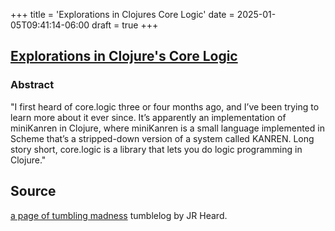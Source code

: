 +++
title = 'Explorations in Clojures Core Logic'
date = 2025-01-05T09:41:14-06:00
draft = true
+++

## [Explorations in Clojure's Core Logic](https://jrheard.tumblr.com/post/43575891007/explorations-in-clojures-corelogic)

### Abstract

"I first heard of core.logic three or four months ago, and I’ve been trying to learn more about it ever since. It’s apparently an implementation of miniKanren in Clojure, where miniKanren is a small language implemented in Scheme that’s a stripped-down version of a system called KANREN.
Long story short, core.logic is a library that lets you do logic programming in Clojure."

## Source

[a page of tumbling madness](https://jrheard.tumblr.com/) tumblelog by JR Heard.